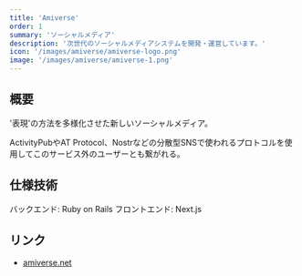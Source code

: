 ```yaml
---
title: 'Amiverse'
order: 1
summary: 'ソーシャルメディア'
description: '次世代のソーシャルメディアシステムを開発・運営しています。'
icon: '/images/amiverse/amiverse-logo.png'
image: '/images/amiverse/amiverse-1.png'
---
```


## 概要

'表現'の方法を多様化させた新しいソーシャルメディア。

ActivityPubやAT Protocol、Nostrなどの分散型SNSで使われるプロトコルを使用してこのサービス外のユーザーとも繋がれる。

## 仕様技術

バックエンド: Ruby on Rails
フロントエンド: Next.js

## リンク

- [amiverse.net](https://amiverse.net/)
